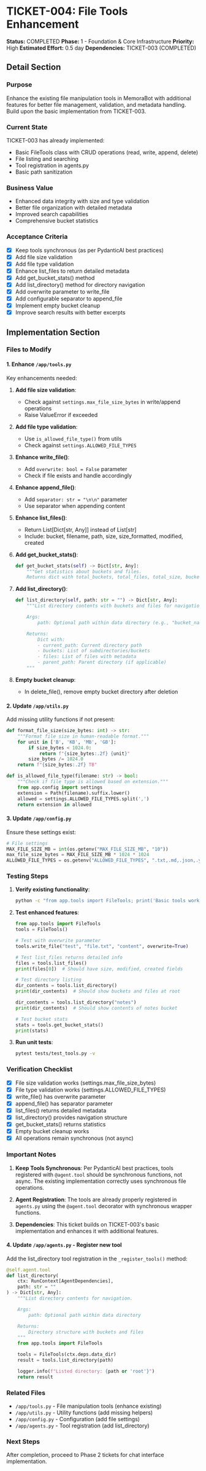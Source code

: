 # TICKET-004: File Tools Enhancement

**Status:** COMPLETED
**Phase:** 1 - Foundation & Core Infrastructure
**Priority:** High
**Estimated Effort:** 0.5 day
**Dependencies:** TICKET-003 (COMPLETED)

## Detail Section

### Purpose
Enhance the existing file manipulation tools in MemoraBot with additional features for better file management, validation, and metadata handling. Build upon the basic implementation from TICKET-003.

### Current State
TICKET-003 has already implemented:
- Basic FileTools class with CRUD operations (read, write, append, delete)
- File listing and searching
- Tool registration in agents.py
- Basic path sanitization

### Business Value
- Enhanced data integrity with size and type validation
- Better file organization with detailed metadata
- Improved search capabilities
- Comprehensive bucket statistics

### Acceptance Criteria
- [x] Keep tools synchronous (as per PydanticAI best practices)
- [x] Add file size validation
- [x] Add file type validation
- [x] Enhance list_files to return detailed metadata
- [x] Add get_bucket_stats() method
- [x] Add list_directory() method for directory navigation
- [x] Add overwrite parameter to write_file
- [x] Add configurable separator to append_file
- [x] Implement empty bucket cleanup
- [x] Improve search results with better excerpts

## Implementation Section

### Files to Modify

#### 1. Enhance `/app/tools.py`

Key enhancements needed:

1. **Add file size validation**:
   - Check against `settings.max_file_size_bytes` in write/append operations
   - Raise ValueError if exceeded

2. **Add file type validation**:
   - Use `is_allowed_file_type()` from utils
   - Check against `settings.ALLOWED_FILE_TYPES`

3. **Enhance write_file()**:
   - Add `overwrite: bool = False` parameter
   - Check if file exists and handle accordingly

4. **Enhance append_file()**:
   - Add `separator: str = "\n\n"` parameter
   - Use separator when appending content

5. **Enhance list_files()**:
   - Return List[Dict[str, Any]] instead of List[str]
   - Include: bucket, filename, path, size, size_formatted, modified, created

6. **Add get_bucket_stats()**:
   ```python
   def get_bucket_stats(self) -> Dict[str, Any]:
       """Get statistics about buckets and files.
       Returns dict with total_buckets, total_files, total_size, buckets info"""
   ```

7. **Add list_directory()**:
   ```python
   def list_directory(self, path: str = "") -> Dict[str, Any]:
       """List directory contents with buckets and files for navigation.

       Args:
           path: Optional path within data directory (e.g., "bucket_name")

       Returns:
           Dict with:
           - current_path: Current directory path
           - buckets: List of subdirectories/buckets
           - files: List of files with metadata
           - parent_path: Parent directory (if applicable)
       """
   ```

8. **Empty bucket cleanup**:
   - In delete_file(), remove empty bucket directory after deletion

#### 2. Update `/app/utils.py`

Add missing utility functions if not present:

```python
def format_file_size(size_bytes: int) -> str:
    """Format file size in human-readable format."""
    for unit in ['B', 'KB', 'MB', 'GB']:
        if size_bytes < 1024.0:
            return f"{size_bytes:.2f} {unit}"
        size_bytes /= 1024.0
    return f"{size_bytes:.2f} TB"

def is_allowed_file_type(filename: str) -> bool:
    """Check if file type is allowed based on extension."""
    from app.config import settings
    extension = Path(filename).suffix.lower()
    allowed = settings.ALLOWED_FILE_TYPES.split(',')
    return extension in allowed
```

#### 3. Update `/app/config.py`

Ensure these settings exist:

```python
# File settings
MAX_FILE_SIZE_MB = int(os.getenv("MAX_FILE_SIZE_MB", "10"))
max_file_size_bytes = MAX_FILE_SIZE_MB * 1024 * 1024
ALLOWED_FILE_TYPES = os.getenv("ALLOWED_FILE_TYPES", ".txt,.md,.json,.yaml,.yml")
```

### Testing Steps

1. **Verify existing functionality**:
   ```bash
   python -c "from app.tools import FileTools; print('Basic tools work')"
   ```

2. **Test enhanced features**:
   ```python
   from app.tools import FileTools
   tools = FileTools()

   # Test with overwrite parameter
   tools.write_file("test", "file.txt", "content", overwrite=True)

   # Test list_files returns detailed info
   files = tools.list_files()
   print(files[0])  # Should have size, modified, created fields

   # Test directory listing
   dir_contents = tools.list_directory()
   print(dir_contents)  # Should show buckets and files at root

   dir_contents = tools.list_directory("notes")
   print(dir_contents)  # Should show contents of notes bucket

   # Test bucket stats
   stats = tools.get_bucket_stats()
   print(stats)
   ```

3. **Run unit tests**:
   ```bash
   pytest tests/test_tools.py -v
   ```

### Verification Checklist
- [x] File size validation works (settings.max_file_size_bytes)
- [x] File type validation works (settings.ALLOWED_FILE_TYPES)
- [x] write_file() has overwrite parameter
- [x] append_file() has separator parameter
- [x] list_files() returns detailed metadata
- [x] list_directory() provides navigation structure
- [x] get_bucket_stats() returns statistics
- [x] Empty bucket cleanup works
- [x] All operations remain synchronous (not async)

### Important Notes

1. **Keep Tools Synchronous**: Per PydanticAI best practices, tools registered with `@agent.tool` should be synchronous functions, not async. The existing implementation correctly uses synchronous file operations.

2. **Agent Registration**: The tools are already properly registered in `agents.py` using the `@agent.tool` decorator with synchronous wrapper functions.

3. **Dependencies**: This ticket builds on TICKET-003's basic implementation and enhances it with additional features.

#### 4. Update `/app/agents.py` - Register new tool

Add the list_directory tool registration in the `_register_tools()` method:

```python
@self.agent.tool
def list_directory(
    ctx: RunContext[AgentDependencies],
    path: str = ""
) -> Dict[str, Any]:
    """List directory contents for navigation.

    Args:
        path: Optional path within data directory

    Returns:
        Directory structure with buckets and files
    """
    from app.tools import FileTools

    tools = FileTools(ctx.deps.data_dir)
    result = tools.list_directory(path)

    logger.info(f"Listed directory: {path or 'root'}")
    return result
```

### Related Files
- `/app/tools.py` - File manipulation tools (enhance existing)
- `/app/utils.py` - Utility functions (add missing helpers)
- `/app/config.py` - Configuration (add file settings)
- `/app/agents.py` - Tool registration (add list_directory)

### Next Steps
After completion, proceed to Phase 2 tickets for chat interface implementation.